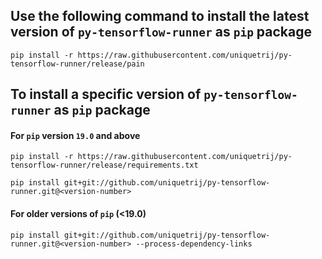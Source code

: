  Use the following command to install the latest version of ``py-tensorflow-runner`` as ``pip`` package 
---
```
pip install -r https://raw.githubusercontent.com/uniquetrij/py-tensorflow-runner/release/pain
```

To install a specific version of ``py-tensorflow-runner`` as ``pip`` package
---

#### For ``pip`` version ``19.0`` and above


```
pip install -r https://raw.githubusercontent.com/uniquetrij/py-tensorflow-runner/release/requirements.txt

pip install git+git://github.com/uniquetrij/py-tensorflow-runner.git@<version-number>
```

#### For older versions of ``pip`` (<19.0)
```
pip install git+git://github.com/uniquetrij/py-tensorflow-runner.git@<version-number> --process-dependency-links
